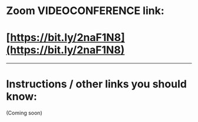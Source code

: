 # Zoom VIDEOCONFERENCE link:
# [https://bit.ly/2naF1N8](https://bit.ly/2naF1N8)

---

# Instructions / other links you should know:
(Coming soon)
